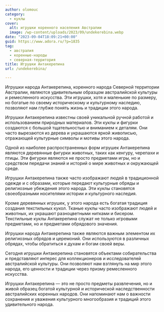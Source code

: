 ```yaml
---
author: olomouc
category:
  - куклы
cover:
  alt: игрушки коренного населения Австралии
  image: /wp-content/uploads/2023/09/undekerebina.webp
date: "2023-09-04T18:09:21+00:00"
guid: https://www.adora.ru/?p=1835
tag:
  - австралия
  - коренные-народы
  - северная-территория
title: Игрушки Антакерепина
url: /undekerebina/

---
```

Игрушки народа Антакерепина, коренного народа Северной территории Австралии, являются удивительным образцом австралийской культуры и ремесленного искусства. Эти игрушки, хотя и маленькие по размеру, но богатые по своему историческому и культурному наследию, позволяют нам глубже понять жизнь и традиции этого народа.

Игрушки Антакерепина известны своей уникальной ручной работой и использованием природных материалов. Эти куклы и фигурки создаются с большой тщательностью и вниманием к деталям. Они часто вырезаются из дерева и украшаются яркой живописью, отражающей культурные символы и мотивы этого народа.

Одной из наиболее распространенных форм игрушек Антакерепина являются деревянные фигурки животных, таких как кенгуру, черепахи и птицы. Эти фигурки являются не просто предметами игры, но и средством передачи знаний и историй о мире животных и окружающей среде.

Игрушки Антакерепина также часто изображают людей в традиционной одежде и с образами, которые передают культурные обряды и религиозные убеждения этого народа. Эти куклы становятся своеобразными носителями истории и культурного наследия.

Кроме деревянных игрушек, у этого народа есть богатая традиция создания текстильных кукол. Тканые куклы часто изображают людей и животных, их украшают разноцветными нитками и бисером. Текстильные куклы Антакерепина служат не только игровыми предметами, но и предметами обрядового значения.

Игрушки народа Антакерепина также являются важным элементом их религиозных обрядов и церемоний. Они используются в различных обрядах, чтобы обратиться к духам и богам своей веры.

Сегодня игрушки Антакерепина становятся объектами собирательства и представляют интерес для коллекционеров и исследователей австралийской культуры. Они позволяют нам взглянуть на мир этого народа, его ценности и традиции через призму ремесленного искусства.

Игрушки Антакерепина — это не просто предметы развлечения, но и живой образец богатой культурной и исторической наследственности австралийских коренных народов. Они напоминают нам о важности сохранения и уважения культурного многообразия и традиций этого удивительного народа.

